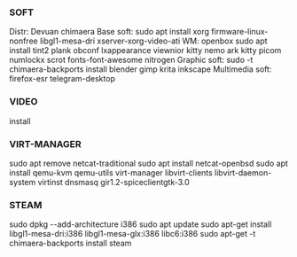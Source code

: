 ### SOFT
Distr: Devuan chimaera
Base soft: sudo apt install xorg firmware-linux-nonfree libgl1-mesa-dri xserver-xorg-video-ati
WM: openbox sudo apt install tint2 plank obconf lxappearance viewnior kitty nemo ark kitty picom numlockx scrot fonts-font-awesome nitrogen
Graphic soft: sudo -t chimaera-backports install blender gimp krita inkscape 
Multimedia soft: firefox-esr telegram-desktop

### VIDEO
install 

### VIRT-MANAGER
sudo apt remove netcat-traditional
sudo apt install netcat-openbsd
sudo apt install qemu-kvm qemu-utils virt-manager libvirt-clients libvirt-daemon-system virtinst dnsmasq gir1.2-spiceclientgtk-3.0

### STEAM
sudo dpkg --add-architecture i386
sudo apt update
sudo apt-get install  libgl1-mesa-dri:i386 libgl1-mesa-glx:i386 libc6:i386
sudo apt-get -t chimaera-backports install steam